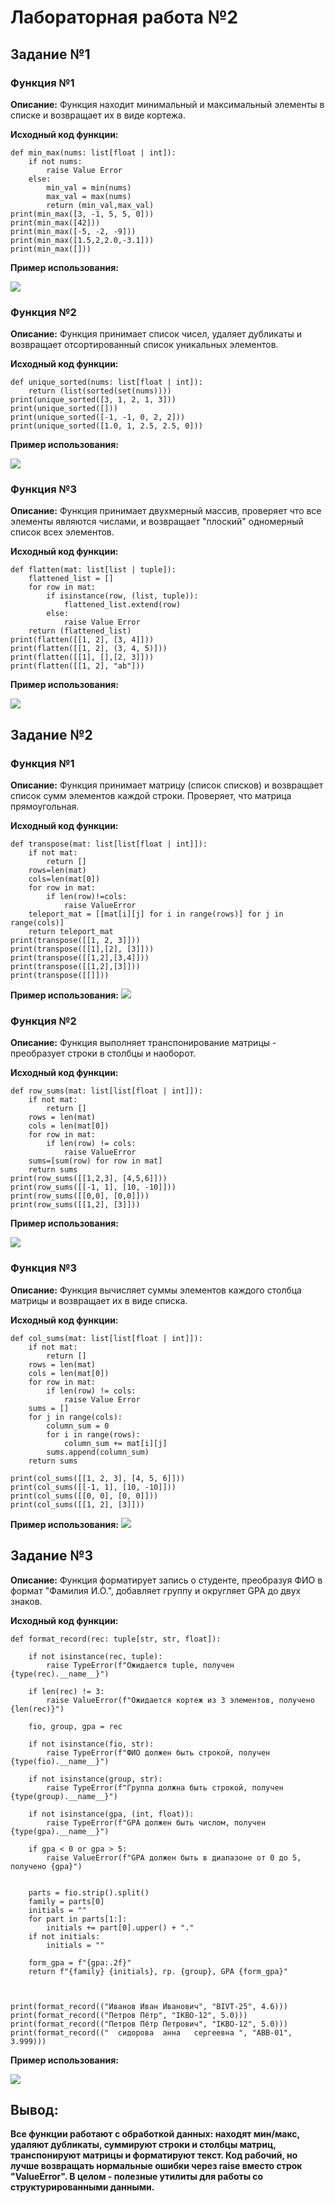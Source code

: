 # Лабораторная работа №2

## Задание №1 

### Функция №1

**Описание:** Функция находит минимальный и максимальный элементы в списке и возвращает их в виде кортежа.

**Исходный код функции:**
```
def min_max(nums: list[float | int]):
    if not nums:
        raise Value Error 
    else:
        min_val = min(nums)
        max_val = max(nums)
        return (min_val,max_val)
print(min_max([3, -1, 5, 5, 0]))
print(min_max([42]))
print(min_max([-5, -2, -9]))
print(min_max([1.5,2,2.0,-3.1]))
print(min_max([]))
```
**Пример использования:**

![](misc/img/lab02/def_01_img.png)
### Функция №2

**Описание:** Функция принимает список чисел, удаляет дубликаты и возвращает отсортированный список уникальных элементов.

**Исходный код функции:**
```
def unique_sorted(nums: list[float | int]):
    return (list(sorted(set(nums))))
print(unique_sorted([3, 1, 2, 1, 3]))
print(unique_sorted([]))
print(unique_sorted([-1, -1, 0, 2, 2]))
print(unique_sorted([1.0, 1, 2.5, 2.5, 0]))
```
**Пример использования:**

![](misc/img/lab02/def_02_img.png)
### Функция №3

**Описание:** Функция принимает двухмерный массив, проверяет что все элементы являются числами, и возвращает "плоский" одномерный список всех элементов.

**Исходный код функции:**
```
def flatten(mat: list[list | tuple]):
    flattened_list = []
    for row in mat:
        if isinstance(row, (list, tuple)):
            flattened_list.extend(row)
        else:
            raise Value Error 
    return (flattened_list)
print(flatten([[1, 2], [3, 4]]))
print(flatten([[1, 2], (3, 4, 5)]))
print(flatten([[1], [],[2, 3]]))
print(flatten([[1, 2], "ab"]))
```
**Пример использования:**

![](misc/img/lab02/def_03_img.png)

## Задание №2 

### Функция №1

**Описание:** Функция принимает матрицу (список списков) и возвращает список сумм элементов каждой строки. Проверяет, что матрица прямоугольная.

**Исходный код функции:**
```
def transpose(mat: list[list[float | int]]):
    if not mat:
        return []
    rows=len(mat)
    cols=len(mat[0])
    for row in mat:
        if len(row)!=cols:
            raise ValueError
    teleport_mat = [[mat[i][j] for i in range(rows)] for j in range(cols)]
    return teleport_mat
print(transpose([[1, 2, 3]]))
print(transpose([[1],[2], [3]]))
print(transpose([[1,2],[3,4]]))
print(transpose([[1,2],[3]]))
print(transpose([[]]))
```

**Пример использования:**
![](misc/img/lab02/def_04_img.png)

### Функция №2

**Описание:** Функция выполняет транспонирование матрицы - преобразует строки в столбцы и наоборот.

**Исходный код функции:**
```
def row_sums(mat: list[list[float | int]]):
    if not mat:
        return []
    rows = len(mat)
    cols = len(mat[0])
    for row in mat:
        if len(row) != cols:
            raise ValueError
    sums=[sum(row) for row in mat]
    return sums
print(row_sums([[1,2,3], [4,5,6]]))
print(row_sums([[-1, 1], [10, -10]]))
print(row_sums([[0,0], [0,0]]))
print(row_sums([[1,2], [3]])) 
```
**Пример использования:**

![](misc/img/lab02/def_05_img.png)

### Функция №3

**Описание:** Функция вычисляет суммы элементов каждого столбца матрицы и возвращает их в виде списка.

**Исходный код функции:**
```
def col_sums(mat: list[list[float | int]]):
    if not mat:
        return []
    rows = len(mat)
    cols = len(mat[0])
    for row in mat:
        if len(row) != cols:
            raise Value Error     
    sums = []
    for j in range(cols):
        column_sum = 0
        for i in range(rows):
            column_sum += mat[i][j]
        sums.append(column_sum)    
    return sums

print(col_sums([[1, 2, 3], [4, 5, 6]]))  
print(col_sums([[-1, 1], [10, -10]]))    
print(col_sums([[0, 0], [0, 0]]))        
print(col_sums([[1, 2], [3]]))  
```
**Пример использования:**
![](misc/img/lab02/def_06_img.png)

## Задание №3

**Описание:** Функция форматирует запись о студенте, преобразуя ФИО в формат "Фамилия И.О.", добавляет группу и округляет GPA до двух знаков.

**Исходный код функции:**
```
def format_record(rec: tuple[str, str, float]):
    
    if not isinstance(rec, tuple):
        raise TypeError(f"Ожидается tuple, получен {type(rec).__name__}")
    
    if len(rec) != 3:
        raise ValueError(f"Ожидается кортеж из 3 элементов, получено {len(rec)}")
        
    fio, group, gpa = rec
    
    if not isinstance(fio, str):
        raise TypeError(f"ФИО должен быть строкой, получен {type(fio).__name__}")
    
    if not isinstance(group, str):
        raise TypeError(f"Группа должна быть строкой, получен {type(group).__name__}")
    
    if not isinstance(gpa, (int, float)):
        raise TypeError(f"GPA должен быть числом, получен {type(gpa).__name__}")
    
    if gpa < 0 or gpa > 5:
        raise ValueError(f"GPA должен быть в диапазоне от 0 до 5, получено {gpa}")
    
    
    parts = fio.strip().split()
    family = parts[0]
    initials = ""
    for part in parts[1:]:
        initials += part[0].upper() + "."
    if not initials:
        initials = ""
    
    form_gpa = f"{gpa:.2f}"
    return f"{family} {initials}, гр. {group}, GPA {form_gpa}"



print(format_record(("Иванов Иван Иванович", "BIVT-25", 4.6)))
print(format_record(("Петров Пётр", "IKBO-12", 5.0)))
print(format_record(("Петров Пётр Петрович", "IKBO-12", 5.0)))
print(format_record(("  сидорова  анна   сергеевна ", "ABB-01", 3.999)))
```

**Пример использования:**

![](misc/img/lab02/def_07_img.png)

## Вывод:
**Все функции работают с обработкой данных: находят мин/макс, удаляют дубликаты, суммируют строки и столбцы матриц, транспонируют матрицы и форматируют текст. Код рабочий, но лучше возвращать нормальные ошибки через raise вместо строк "ValueError". В целом - полезные утилиты для работы со структурированными данными.**


